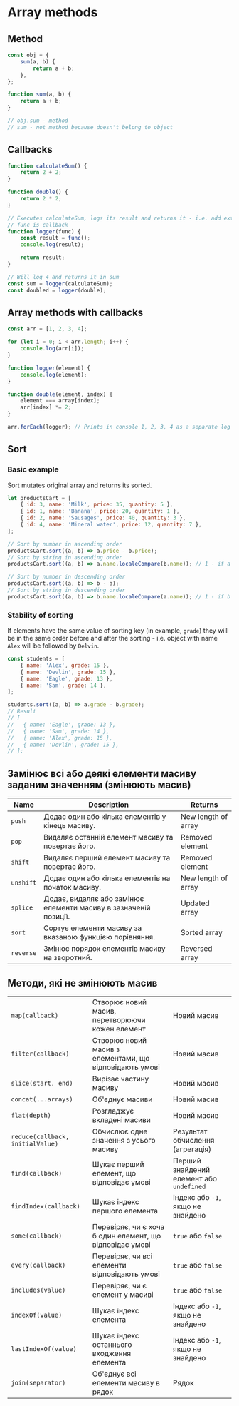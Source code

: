 # Array methods

## Method

```js
const obj = {
    sum(a, b) {
        return a + b;
    },
};

function sum(a, b) {
    return a + b;
}

// obj.sum - method
// sum - not method because doesn't belong to object
```

## Callbacks

```js
function calculateSum() {
    return 2 + 2;
}

function double() {
    return 2 * 2;
}

// Executes calculateSum, logs its result and returns it - i.e. add extra functionality without modifying original function
// func is callback
function logger(func) {
    const result = func();
    console.log(result);

    return result;
}

// Will log 4 and returns it in sum
const sum = logger(calculateSum);
const doubled = logger(double);
```

## Array methods with callbacks

```js
const arr = [1, 2, 3, 4];

for (let i = 0; i < arr.length; i++) {
    console.log(arr[i]);
}

function logger(element) {
    console.log(element);
}

function double(element, index) {
    element === array[index];
    arr[index] *= 2;
}

arr.forEach(logger); // Prints in console 1, 2, 3, 4 as a separate log
```

## Sort

### Basic example

Sort mutates original array and returns its sorted.

```js
let productsCart = [
    { id: 3, name: 'Milk', price: 35, quantity: 5 },
    { id: 1, name: 'Banana', price: 20, quantity: 1 },
    { id: 2, name: 'Sausages', price: 40, quantity: 3 },
    { id: 4, name: 'Mineral water', price: 12, quantity: 7 },
];

// Sort by number in ascending order
productsCart.sort((a, b) => a.price - b.price);
// Sort by string in ascending order
productsCart.sort((a, b) => a.name.localeCompare(b.name)); // 1 - if a > b, -1 if a < b, 0 if a === b

// Sort by number in descending order
productsCart.sort((a, b) => b - a);
// Sort by string in descending order
productsCart.sort((a, b) => b.name.localeCompare(a.name)); // 1 - if b > a, -1 if b < a, 0 if a === b
```

### Stability of sorting

If elements have the same value of sorting key (in example, `grade`) they will be in the same order before and after the sorting - i.e. object with name `Alex` will be followed by `Delvin`.

```js
const students = [
    { name: 'Alex', grade: 15 },
    { name: 'Devlin', grade: 15 },
    { name: 'Eagle', grade: 13 },
    { name: 'Sam', grade: 14 },
];

students.sort((a, b) => a.grade - b.grade);
// Result
// [
//   { name: 'Eagle', grade: 13 },
//   { name: 'Sam', grade: 14 },
//   { name: 'Alex', grade: 15 },
//   { name: 'Devlin', grade: 15 },
// ];
```

## Замінює всі або деякі елементи масиву заданим значенням (змінюють масив)

| Name      | Description                                                      | Returns             |
| --------- | ---------------------------------------------------------------- | ------------------- |
| `push`    | Додає один або кілька елементів у кінець масиву.                 | New length of array |
| `pop`     | Видаляє останній елемент масиву та повертає його.                | Removed element     |
| `shift`   | Видаляє перший елемент масиву та повертає його.                  | Removed element     |
| `unshift` | Додає один або кілька елементів на початок масиву.               | New length of array |
| `splice`  | Додає, видаляє або замінює елементи масиву в зазначеній позиції. | Updated array       |
| `sort`    | Сортує елементи масиву за вказаною функцією порівняння.          | Sorted array        |
| `reverse` | Змінює порядок елементів масиву на зворотний.                    | Reversed array      |

## Методи, які не змінюють масив

|                                  |                                                          |                                          |
| -------------------------------- | -------------------------------------------------------- | ---------------------------------------- |
| `map(callback)`                  | Створює новий масив, перетворюючи кожен елемент          | Новий масив                              |
| `filter(callback)`               | Створює новий масив з елементами, що відповідають умові  | Новий масив                              |
| `slice(start, end)`              | Вирізає частину масиву                                   | Новий масив                              |
| `concat(...arrays)`              | Об'єднує масиви                                          | Новий масив                              |
| `flat(depth)`                    | Розгладжує вкладені масиви                               | Новий масив                              |
| `reduce(callback, initialValue)` | Обчислює одне значення з усього масиву                   | Результат обчислення (агрегація)         |
| `find(callback)`                 | Шукає перший елемент, що відповідає умові                | Перший знайдений елемент або `undefined` |
| `findIndex(callback)`            | Шукає індекс першого елемента                            | Індекс або `-1`, якщо не знайдено        |
| `some(callback)`                 | Перевіряє, чи є хоча б один елемент, що відповідає умові | `true` або `false`                       |
| `every(callback)`                | Перевіряє, чи всі елементи відповідають умові            | `true` або `false`                       |
| `includes(value)`                | Перевіряє, чи є елемент у масиві                         | `true` або `false`                       |
| `indexOf(value)`                 | Шукає індекс елемента                                    | Індекс або `-1`, якщо не знайдено        |
| `lastIndexOf(value)`             | Шукає індекс останнього входження елемента               | Індекс або `-1`, якщо не знайдено        |
| `join(separator)`                | Об'єднує всі елементи масиву в рядок                     | Рядок                                    |
